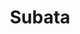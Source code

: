 ---
home: true
icon: home
title: Subata
heroImage: 
bgImage: /6-light.svg
bgImageDark: /6-dark.svg
bgImageStyle:
  background-attachment: fixed
heroText: Subata
tagline: 专注于游戏攻略和汉化
actions:
  - text: 游戏攻略
    link: ./main/index4.html
    type: primary

  - text: 如何成为创作者?
    link: ./template/start.md
    type: primary

  - text: 下载启动器v2.1.3
    type: default
    link: http://101.43.174.221:3001/file/subataUpdate/Subata%20Setup%202.1.3.exe

  - text: 联系我们-QQ
    type: default
    link: https://qm.qq.com/cgi-bin/qm/qr?k=M3OaXkN0Na4dTCjhuRFOg4lYVFM-T7zf&jump_from=webapi&authKey=F5F8uIKs3dO114jF/vlVHYAzbVRUyEarkRZOF3xQq1xj6qL6eYm3RZmr+lhPx82E

highlights:
  - header: Subata v2.1.3
    image: /assets/image/subata.png
    bgImage: /subata/3-light.svg
    bgImageDark: /subata/3-dark.svg
    highlights:
      - title: 更丰富的界面元素
      - title: 更高效的启动游戏
      - title: 更小体积的安装包
      - title: 清晰的补丁管理
      - title: 方便的多账号管理

  - header: 通过下方快速跳转指定模块
    description: 
    # image: /assets/image/logo.ico
    bgImage: /subata/4-light.svg
    bgImageDark: /subata/4-dark.svg
    bgImageStyle:
      background-repeat: repeat
      background-size: initial
    features:
      - title: 入坑准备
        icon: star
        # details: 描述
        link: /main/index4.html

      - title: 新人基础指南
        icon: book
        # details: 描述
        link: /base/index1.html

      - title: 深入游戏指南
        icon: plane
        # details: 描述
        link: /deep/index1.html

      - title: 常用工具
        icon: tools
        # details: 描述
        link: /tools/index1.html

      - title: 日常休闲
        icon: sun
        # details: 描述
        link: /daily/index1.html

      - title: 战斗玩法
        icon: gun
        # details: 描述
        link: /fight/index1.html

      - title: 特殊玩法(轮换周常)
        icon: play
        # details: 描述
        link: /special/index1.html

      - title: 生产采集
        icon: hammer
        # details: 描述
        link: /manufacture/index1.html

      - title: 其他
        icon: child
        # details: 描述
        link: /other/index1.html

copyright: Subata
footer: 
---